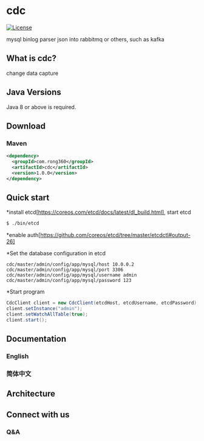# cdc
[![License](https://img.shields.io/badge/Licence-Apache%202.0-blue.svg?style=flat-square)](http://www.apache.org/licenses/LICENSE-2.0.html)

mysql binlog parser json into rabbitmq or others, such as kafka
## What is cdc?
change data capture
## Java Versions

Java 8 or above is required.

## Download

### Maven
```xml
<dependency>
  <groupId>com.rong360</groupId>
  <artifactId>cdc</artifactId>
  <version>1.0.0</version>
</dependency>
```
## Quick start
*install etcd[https://coreos.com/etcd/docs/latest/dl_build.html], start etcd
```bash
$ ./bin/etcd
```
*enable auth[https://github.com/coreos/etcd/tree/master/etcdctl#output-26]

*Set the database configuration in etcd
```config
cdc/master/admin/config/app/mysql/host 10.0.0.2
cdc/master/admin/config/app/mysql/port 3306
cdc/master/admin/config/app/mysql/username admin
cdc/master/admin/config/app/mysql/password 123
```
*Start program
```java
CdcClient client = new CdcClient(etcdHost, etcdUsername, etcdPassword);
client.setInstance("admin");
client.setWatchAllTable(true);
client.start();
```
## Documentation
### English
### 简体中文
## Architecture
## Connect with us
### Q&A
